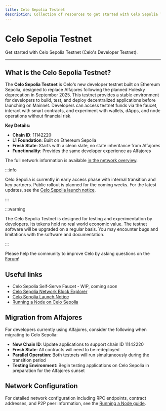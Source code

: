 ```yaml
---
title: Celo Sepolia Testnet
description: Collection of resources to get started with Celo Sepolia Testnet (Celo's Developer Testnet).
---
```


# Celo Sepolia Testnet

Get started with Celo Sepolia Testnet (Celo's Developer Testnet).

---

## What is the Celo Sepolia Testnet?

The **Celo Sepolia Testnet** is Celo's new developer testnet built on Ethereum Sepolia, designed to replace Alfajores following the planned Holesky deprecation in September 2025. This testnet provides a stable environment for developers to build, test, and deploy decentralized applications before launching on Mainnet. Developers can access testnet funds via the faucet, interact with smart contracts, and experiment with wallets, dApps, and node operations without financial risk.

**Key Details:**

- **Chain ID**: 11142220
- **L1 Foundation**: Built on Ethereum Sepolia
- **Fresh State**: Starts with a clean slate, no state inheritance from Alfajores
- **Functionality**: Provides the same developer experience as Alfajores

The full network information is available [in the network overview](/network#celo-sepolia-testnet).

:::info

Celo Sepolia is currently in early access phase with internal transition and key partners. Public rollout is planned for the coming weeks. For the latest updates, see the [Celo Sepolia launch notice](/cel2/notices/celo-sepolia-launch).

:::

:::warning

The Celo Sepolia Testnet is designed for testing and experimentation by developers. Its tokens hold no real world economic value. The testnet software will be upgraded on a regular basis. You may encounter bugs and limitations with the software and documentation.

:::

Please help the community to improve Celo by asking questions on the [Forum](https://forum.celo.org/)!

## Useful links

- Celo Sepolia Self-Serve Faucet - WIP, coming soon
- [Celo Sepolia Network Block Explorer](https://celo-sepolia.blockscout.com/)
- [Celo Sepolia Launch Notice](/cel2/notices/celo-sepolia-launch)
- [Running a Node on Celo Sepolia](/cel2/operators/run-node)

## Migration from Alfajores

For developers currently using Alfajores, consider the following when migrating to Celo Sepolia:

- **New Chain ID**: Update applications to support chain ID 11142220
- **Fresh State**: All contracts will need to be redeployed
- **Parallel Operation**: Both testnets will run simultaneously during the transition period
- **Testing Environment**: Begin testing applications on Celo Sepolia in preparation for the Alfajores sunset

## Network Configuration

For detailed network configuration including RPC endpoints, contract addresses, and P2P peer information, see the [Running a Node guide](/cel2/operators/run-node#celo-sepolia).
